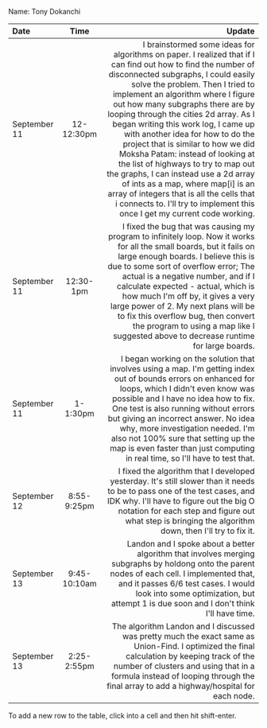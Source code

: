 Name: Tony Dokanchi

| Date         |     Time     |                                                                                                                                                                                                                                                                                                                                                                                                                                                                                                                                                                                                                                                                                                            Update |
|:-------------|:------------:|------------------------------------------------------------------------------------------------------------------------------------------------------------------------------------------------------------------------------------------------------------------------------------------------------------------------------------------------------------------------------------------------------------------------------------------------------------------------------------------------------------------------------------------------------------------------------------------------------------------------------------------------------------------------------------------------------------------:|
| September 11 |  12-12:30pm  | I brainstormed some ideas for algorithms on paper. I realized that if I can find out how to find the number of disconnected subgraphs, I could easily solve the problem. Then I tried to implement an algorithm where I figure out how many subgraphs there are by looping through the cities 2d array. As I began writing this work log, I came up with another idea for how to do the project that is similar to how we did Moksha Patam: instead of looking at the list of highways to try to map out the graphs, I can instead use a 2d array of ints as a map, where map[i] is an array of integers that is all the cells that i connects to. I'll try to implement this once I get my current code working. |
| September 11 |  12:30-1pm   |                                                                                                                                                                                                                     I fixed the bug that was causing my program to infinitely loop. Now it works for all the small boards, but it fails on large enough boards. I believe this is due to some sort of overflow error; The actual is a negative number, and if I calculate expected - actual, which is how much I'm off by, it gives a very large power of 2. My next plans will be to fix this overflow bug, then convert the program to using a map like I suggested above to decrease runtime for large boards. |
| September 11 |   1-1:30pm   |                                                                                                                                                                                                                                                                          I began working on the solution that involves using a map. I'm getting index out of bounds errors on enhanced for loops, which I didn't even know was possible and I have no idea how to fix. One test is also running without errors but giving an incorrect answer. No idea why, more investigation needed. I'm also not 100% sure that setting up the map is even faster than just computing in real time, so I'll have to test that. |
| September 12 | 8:55-9:25pm  |                                                                                                                                                                                                                                                                                                                                                                                                                                    I fixed the algorithm that I developed yesterday. It's still slower than it needs to be to pass one of the test cases, and IDK why. I'll have to figure out the big O notation for each step and figure out what step is bringing the algorithm down, then I'll try to fix it. |
| September 13 | 9:45-10:10am |                                                                                                                                                                                                                                                                                                                                                                                                                                     Landon and I spoke about a better algorithm that involves merging subgraphs by holdong onto the parent nodes of each cell. I implemented that, and it passes 6/6 test cases. I would look into some optimization, but attempt 1 is due soon and I don't think I'll have time. |
| September 13 | 2:25-2:55pm  |                                                                                                                                                                                                                                                                                                                                                                                                                                   The algorithm Landon and I discussed was pretty much the exact same as Union-Find. I optimized the final calculation by keeping track of the number of clusters and using that in a formula instead of looping through the final array to add a highway/hospital for each node. |


To add a new row to the table, click into a cell and then hit shift-enter.